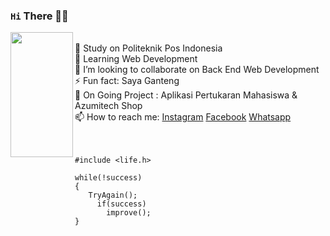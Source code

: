 ### `Hi` There 👋🏻
<img align="left" width="100" height="200" src="https://cdn.discordapp.com/attachments/780423169328152610/928051434405122068/ssstiktok_1639065754.gif">
 <br>
 🔭 Study on Politeknik Pos Indonesia <br>
 🌱 Learning Web Development <br> 
 👯 I’m looking to collaborate on Back End Web Development <br>
  ⚡ Fun fact: Saya Ganteng <br>
 📃 On Going Project : Aplikasi Pertukaran Mahasiswa & Azumitech Shop <br>
 📫 How to reach me: <a href="https://www.instagram.com/mraihanna1278.cs/">Instagram</a> <a href="https://www.facebook.com/raihan.nurazmii">Facebook</a> <a href="https://api.whatsapp.com/send?phone=6289504824037&text=Hai%20Azumi%2C%20I%20know%20your%20phone%20on%20Github">Whatsapp</a> <br>
<br><br>

```
#include <life.h>

while(!success)
{
   TryAgain();
     if(success)
       improve();
}

